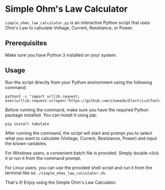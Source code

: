 # Simple Ohm's Law Calculator

`simple_ohms_law_calculator.py` is an interactive Python script that uses Ohm's Law to calculate Voltage, Current, Resistance, or Power.

## Prerequisites

Make sure you have Python 3 installed on your system.

## Usage

Run the script directly from your Python environment using the following command:

```
python3 -c "import urllib.request; exec(urllib.request.urlopen('https://github.com/stweedo/ElectricalTools/raw/main/OhmsLawCalculator/simple_ohms_law_calculator.py').read())"
```

Before running the command, make sure you have the required Python package installed. You can install it using pip:


```
pip install tabulate
```

After running the command, the script will start and prompt you to select what you want to calculate (Voltage, Current, Resistance, Power) and input the known variables.

For Windows users, a convenient batch file is provided. Simply double-click it or run it from the command prompt.

For Linux users, you can use the provided shell script and run it from the terminal like so `./simple_ohms_law_calculator.sh`.

That's it! Enjoy using the Simple Ohm's Law Calculator.
